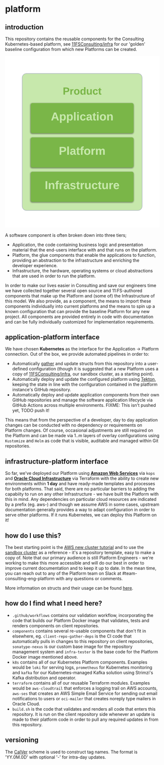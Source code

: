 # platform
## introduction
This repository contains the reusable components for the Consulting Kubernetes-based platform, see [11FSConsulting/infra](https://github.com/11fsconsulting/infra) for our 'golden' baseline configuration from which new Platforms can be created. 

![Application, Platform, Infrastructure](docs/api.png)

A software component is often broken down into three tiers;
* Application, the code containing business logic and presentation material that the end-users interface with and that runs on the platform.
* Platform, the glue components that enable the applications to function, providing an abstraction to the infrastructure and enriching the developer experience.
* Infrastructure, the hardware, operating systems or cloud abstractions that are used in order to run the platform.

In order to make our lives easier in Consulting and save our engineers time we have collected together several open source and 11:FS-authored components that make up the Platform and (some of) the Infrastructure of this model. We also provide, as a component, the means to import these components individually into current platforms and the means to spin up a known configuration that can provide the baseline Platform for any new project. All components are provided entirely in code with documentation and can be fully individually customized for implementation requirements.

## application-platform interface
We have chosen **Kubernetes** as the interface for the Application -> Platform connection. Out of the box, we provide automated pipelines in order to:
* Automatically [gather](https://github.com/11FSConsulting/platform/tree/master/components/client-repo-gather-deps) and update structs from this repository into a user-defined configuration (though it is suggested that a new Platform uses a copy of [11FSConsulting/infra](https://github.com/11FSConsulting/infra/blob/master/manifest.yaml), our sandbox cluster, as a starting point).
* Automatically deploy and update the configured platform using [Tekton](https://github.com/11FSConsulting/platform/tree/master/k8s/tekton-pipelines), keeping the state in line with the configuration contained in the platform instance's GitHub repository.
* Automatically deploy and update application components from their own GitHub repositories and manage the software application lifecycle via GitHub Actions across multiple environments. FIXME: This isn't pushed yet, TODO push it!

This means that from the perspective of a developer, day to day application changes can be conducted with no dependency or requirements on Platform changes. Of course, occasional adjustments are still required on the Platform and can be made via 1..m layers of overlay configurations using `Kustomize` and `Helm` as code that is visible, auditable and managed within Git repositories. 

## infrastructure-platform interface
So far, we've deployed our Platform using [**Amazon Web Services**](https://github.com/11FSConsulting/platform/blob/master/docs/AWS-newCluster.md) via `kops` and [**Oracle Cloud Infrastructure**](https://www.terraform.io/docs/providers/oci/r/containerengine_cluster.html) via Terraform with the ability to create new environments within **1 day** and have ready-made templates and processes for both platforms. That said, there are no particular barriers to adding the capabiity to run on any other Infrastructure - we have built the Platform with this in mind. Any dependencies on particular cloud resources are indicated by a prefix (eg. aws-) and though we assume AWS in some cases, upstream documentation generally provides a way to adapt configuration in order to serve other platforms. If it runs Kubernetes, we can deploy this Platform on it!

## how do I use this?
The best starting point is the [AWS new cluster tutorial](https://github.com/11FSConsulting/platform/blob/master/docs/AWS-newCluster.md) and to use the [sandbox cluster](https://github.com/11fsconsulting/infra) as a reference - it's a repository template, easy to make a copy of. Note that our primary audience is still Platform Engineers - we're working to make this more accessible and will do our best in order to improve current documentation and to keep it up to date. In the mean time, you can reach out to any of the Platform team on Slack at #team-consulting-eng-platform with any questions or comments. 

More information on structs and their usage can be found [here](https://github.com/11FSConsulting/platform/blob/master/docs/structs.md).

## how do I find what I need here?
* `.github/workflows` contains our validation workflow, incorporating the code that builds our Platform Docker image that validates, tests and renders components on client repositories.
* `components` contains several re-usable components that don't fit in elsewhere, eg. `client-repo-gather-deps` is the CI code that automatically pulls in changes to this repository on client repositories, `sonatype-nexus` is our custom base image for the repository management system and `infra-tester` is the base code for the Platform Docker image mentioned above.
* `k8s` contains all of our Kubernetes Platform components. Examples would be `loki` for serving logs, `prometheus` for Kubernetes monitoring and `kafka` for our Kubernetes-managed Kafka solution using Strimzi's Kafka distribution and operator.
* `terraform` contains all of our reusable Terraform modules. Examples would be `aws-cloudtrail` that enforces a logging trail on AWS accounts, `aws-ses` that creates an AWS Simple Email Service for sending out email notifications to users or `oci-mailer` that creates noreply type mailers in Oracle Cloud.
* `build.sh` is the code that validates and renders all code that enters this repository. It is run on the client repository side whenever an update is made to their platform code in order to pull any required updates in from this repository.

## versioning
The [CalVer](https://calver.org/#scheme) scheme is used to construct tag names. The format is 'YY.0M.0D' with optional '-<number>' for intra-day updates.
